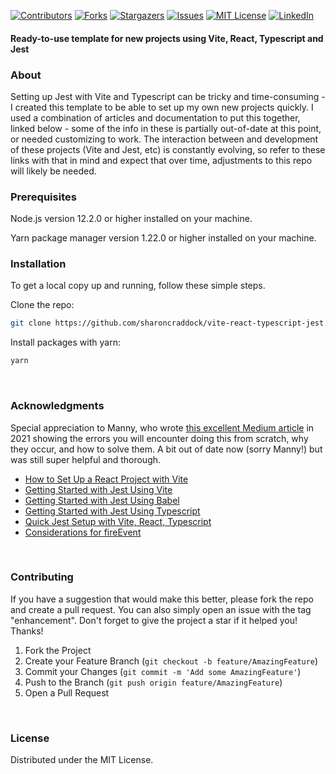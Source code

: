 

<!-- PROJECT SHIELDS
*** https://www.markdownguide.org/basic-syntax/#reference-style-links
-->
[![Contributors][contributors-shield]][contributors-url]
[![Forks][forks-shield]][forks-url]
[![Stargazers][stars-shield]][stars-url]
[![Issues][issues-shield]][issues-url]
[![MIT License][license-shield]][license-url]
[![LinkedIn][linkedin-shield]][linkedin-ur]

#### Ready-to-use template for new projects using Vite, React, Typescript and Jest

<!-- ABOUT THE PROJECT -->
### About

Setting up Jest with Vite and Typescript can be tricky and time-consuming - I created this template to be able to set up my own new projects quickly. I used a combination of articles and documentation to put this together, linked below - some of the info in these is partially out-of-date at this point, or needed customizing to work. The interaction between and development of these projects (Vite and Jest, etc) is constantly evolving, so refer to these links with that in mind and expect that over time, adjustments to this repo will likely be needed.
<br />

<!-- GETTING STARTED -->
### Prerequisites

Node.js version 12.2.0 or higher installed on your machine. 

Yarn package manager version 1.22.0 or higher installed on your machine.
<br />

### Installation

To get a local copy up and running, follow these simple steps.
<br />

Clone the repo:
  ```sh
  git clone https://github.com/sharoncraddock/vite-react-typescript-jest.git
  ```

Install packages with yarn:
  ```sh
  yarn
  ```
<br />

<!-- ACKNOWLEDGMENTS -->
### Acknowledgments

Special appreciation to Manny, who wrote [this excellent Medium article](https://codingwithmanny.medium.com/quick-jest-setup-with-vitejs-react-typescript-82f325e4323f) in 2021 showing the errors you will encounter doing this from scratch, why they occur, and how to solve them. A bit out of date now (sorry Manny!) but was still super helpful and thorough.

* [How to Set Up a React Project with Vite](https://www.digitalocean.com/community/tutorials/how-to-set-up-a-react-project-with-vite)
* [Getting Started with Jest Using Vite](https://jestjs.io/docs/getting-started#using-vite)
* [Getting Started with Jest Using Babel](https://jestjs.io/docs/getting-started#using-babel)
* [Getting Started with Jest Using Typescript](https://jestjs.io/docs/getting-started#using-typescript)
* [Quick Jest Setup with Vite, React, Typescript](https://codingwithmanny.medium.com/quick-jest-setup-with-vitejs-react-typescript-82f325e4323f)
* [Considerations for fireEvent](https://testing-library.com/docs/guide-events)
<br />

<!-- CONTRIBUTING -->
### Contributing

If you have a suggestion that would make this better, please fork the repo and create a pull request. You can also simply open an issue with the tag "enhancement".
Don't forget to give the project a star if it helped you! Thanks!

1. Fork the Project
2. Create your Feature Branch (`git checkout -b feature/AmazingFeature`)
3. Commit your Changes (`git commit -m 'Add some AmazingFeature'`)
4. Push to the Branch (`git push origin feature/AmazingFeature`)
5. Open a Pull Request
<br />

<!-- LICENSE -->
### License

Distributed under the MIT License.

<!-- https://www.markdownguide.org/basic-syntax/#reference-style-links -->
[contributors-shield]: https://img.shields.io/github/contributors/sharoncraddock/vite-react-typescript-jest.svg?style=for-the-badge
[contributors-url]: https://github.com/sharoncraddock/vite-react-typescript-jest/graphs/contributors
[forks-shield]: https://img.shields.io/github/forks/sharoncraddock/vite-react-typescript-jest.svg?style=for-the-badge
[forks-url]: https://github.com/sharoncraddock/vite-react-typescript-jest/network/members
[stars-shield]: https://img.shields.io/github/stars/sharoncraddock/vite-react-typescript-jest.svg?style=for-the-badge
[stars-url]: https://github.com/sharoncraddock/vite-react-typescript-jest/stargazers
[issues-shield]: https://img.shields.io/github/issues/sharoncraddock/vite-react-typescript-jest.svg?style=for-the-badge
[issues-url]: https://github.com/sharoncraddock/vite-react-typescript-jest/issues
[license-shield]: https://img.shields.io/github/license/sharoncraddock/vite-react-typescript-jest.svg?style=for-the-badge
[license-url]: https://github.com/sharoncraddock/vite-react-typescript-jest/blob/master/LICENSE.txt
[linkedin-shield]: https://img.shields.io/badge/-LinkedIn-black.svg?style=for-the-badge&logo=linkedin&colorB=555
[linkedin-ur]: https://linkedin.com/in/sharoncraddock/
